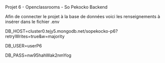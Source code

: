 Projet 6 - Openclassrooms - So Pekocko
Backend

Afin de connecter le projet à la base de données voici les renseignements à insérer dans le fichier .env

DB_HOST=cluster0.tejy5.mongodb.net/sopekocko-p6?retryWrites=true&w=majority

DB_USER=userP6

DB_PASS=nw95hahWak2nmYog